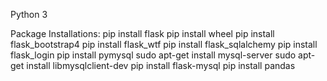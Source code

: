 Python 3

Package Installations:
pip install flask
pip install wheel
pip install flask_bootstrap4
pip install flask_wtf
pip install flask_sqlalchemy
pip install flask_login
pip install pymysql
sudo apt-get install mysql-server
sudo apt-get install libmysqlclient-dev
pip install flask-mysql
pip install pandas
